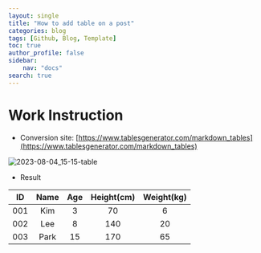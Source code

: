 ```yaml
---
layout: single
title: "How to add table on a post"
categories: blog
tags: [Github, Blog, Template]
toc: true
author_profile: false
sidebar:
    nav: "docs"
search: true
---
```


# Work Instruction

- Conversion site: [https://www.tablesgenerator.com/markdown_tables](https://www.tablesgenerator.com/markdown_tables)

![2023-08-04_15-15-table]({{site.url}}/images/2023-08-02-Github-Blog-Posting/2023-08-04_15-15-table.png)

- Result

| **ID** | Name | Age  | Height(cm) | Weight(kg) |
| :----: | :--: | :--: | :--------: | :--------: |
|  001   | Kim  |  3   |     70     |     6      |
|  002   | Lee  |  8   |    140     |     20     |
|  003   | Park |  15  |    170     |     65     |
